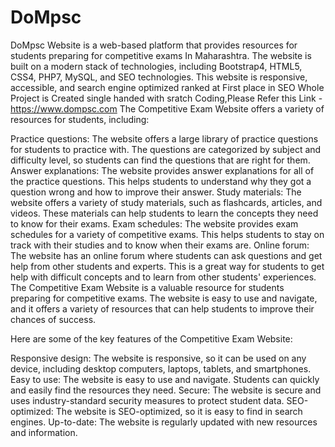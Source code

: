 # DoMpsc
DoMpsc Website is a web-based platform that provides resources for students preparing for competitive exams In Maharashtra. The website is built on a modern stack of technologies, including Bootstrap4, HTML5, CSS4, PHP7, MySQL, and SEO technologies. This website is responsive, accessible, and search engine optimized ranked at First place in SEO
Whole Project is Created single handed with sratch Coding,Please Refer this Link - https://www.dompsc.com
The Competitive Exam Website offers a variety of resources for students, including:

Practice questions: The website offers a large library of practice questions for students to practice with. The questions are categorized by subject and difficulty level, so students can find the questions that are right for them.
Answer explanations: The website provides answer explanations for all of the practice questions. This helps students to understand why they got a question wrong and how to improve their answer.
Study materials: The website offers a variety of study materials, such as flashcards, articles, and videos. These materials can help students to learn the concepts they need to know for their exams.
Exam schedules: The website provides exam schedules for a variety of competitive exams. This helps students to stay on track with their studies and to know when their exams are.
Online forum: The website has an online forum where students can ask questions and get help from other students and experts. This is a great way for students to get help with difficult concepts and to learn from other students' experiences.
The Competitive Exam Website is a valuable resource for students preparing for competitive exams. The website is easy to use and navigate, and it offers a variety of resources that can help students to improve their chances of success.

Here are some of the key features of the Competitive Exam Website:

Responsive design: The website is responsive, so it can be used on any device, including desktop computers, laptops, tablets, and smartphones.
Easy to use: The website is easy to use and navigate. Students can quickly and easily find the resources they need.
Secure: The website is secure and uses industry-standard security measures to protect student data.
SEO-optimized: The website is SEO-optimized, so it is easy to find in search engines.
Up-to-date: The website is regularly updated with new resources and information.
